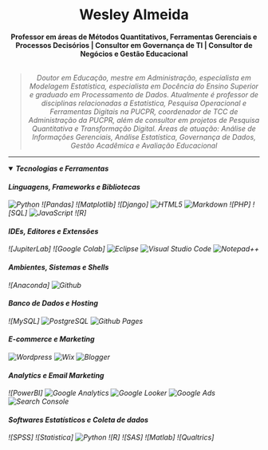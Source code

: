 <h1 align="center"> Wesley Almeida </h1>

<div align="center">
<b>Professor em áreas de Métodos Quantitativos, Ferramentas Gerenciais e Processos Decisórios | Consultor em Governança de TI | Consultor de Negócios e Gestão Educacional</b>
<br>
<br>

<blockquote>
    <p><i>
        Doutor em Educação, mestre em Administração, especialista em Modelagem Estatística, especialista em Docência do Ensino Superior e graduado em Processamento de Dados. Atualmente é professor de disciplinas relacionadas a Estatística, Pesquisa Operacional e Ferramentas Digitais na PUCPR, coordenador de TCC de Administração da PUCPR, além de consultor em projetos de Pesquisa Quantitativa e Transformação Digital.
Áreas de atuação: Análise de Informações Gerenciais, Análise Estatística, Governança de Dados, Gestão Acadêmica e Avaliação Educacional
</blockquote>
</div>

---

<details open>
<summary><strong>Tecnologias e Ferramentas</strong></summary>

#### Linguagens, Frameworks e Bibliotecas
![Python](https://img.shields.io/badge/Python-346fa0?style=flat&logo=python&logoColor=f7ca3e)
![Pandas]
![Matplotlib]
![Django]
![HTML5](https://img.shields.io/badge/HTML5-d84924?style=flat&logo=html5&logoColor=white)
![Markdown](https://img.shields.io/badge/Markdown-000000?style=flat&logo=markdown&logoColor=white)
![PHP]
![SQL]
![JavaScript](https://img.shields.io/badge/JavaScript-ead41c?style=flat&logo=javascript&logoColor=323330)
![R]

#### IDEs, Editores e Extensões
![JupiterLab]
![Google Colab]
![Eclipse](https://img.shields.io/badge/Eclipse-2d1e53?style=flat&logo=eclipse&logoColor=white)
![Visual Studio Code](https://img.shields.io/badge/Visual_Studio_Code-0073c2?style=flat&logo=visual%20studio%20code&logoColor=white)
![Notepad++](https://img.shields.io/badge/Notepad++-b0d579?style=flat&logo=notepad%2B%2B&logoColor=black)

#### Ambientes, Sistemas e Shells
![Anaconda]
![Github](https://img.shields.io/badge/Github-181717?style=flat&logo=github&logoColor=white)

#### Banco de Dados e Hosting
![MySQL]
![PostgreSQL](https://img.shields.io/badge/PostgreSQL-30628a?style=flat&logo=postgresql&logoColor=white)
![Github Pages](https://img.shields.io/badge/GitHub%20Pages-c3c3c3?style=flat&logo=github&logoColor=black)

#### E-commerce e Marketing
![Wordpress](https://img.shields.io/badge/WordPress-1f6f93?style=flat&logo=wordpress&logoColor=white)
![Wix](https://img.shields.io/badge/Wix-1c1c1a?style=flat&logo=wix&logoColor=ecbc35)
![Blogger](https://img.shields.io/badge/Blogger-f25320?style=flat&logo=blogger&logoColor=white)

#### Analytics e Email Marketing
![PowerBI]
![Google Analytics](https://img.shields.io/badge/Google%20Analytics-e97600?style=flat&logo=google%20analytics&logoColor=white)
![Google Looker](https://img.shields.io/badge/Google%20Looker-3f7ee8?style=flat&logo=looker&logoColor=white)
![Google Ads](https://custom-icon-badges.demolab.com/badge/-Google%20Ads-5a5e61?style=flat&logo=googleads)
![Search Console](https://img.shields.io/badge/Search%20Console-dd4b39?style=flat&logo=googlesearchconsole&logoColor=white)

#### Softwares Estatísticos e Coleta de dados
![SPSS]
![Statistica]
![Python](https://img.shields.io/badge/Python-346fa0?style=flat&logo=python&logoColor=f7ca3e)
![R]
![SAS]
![Matlab]
![Qualtrics]




</details>


<!---
WesleyInfoBr2/WesleyInfoBr2 is a ✨ special ✨ repository because its `README.md` (this file) appears on your GitHub profile.
You can click the Preview link to take a look at your changes.
--->

